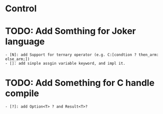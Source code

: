 # Control

# TODO: Add Somthing for Joker language
	- [N]: add Support for ternary operator (e.g. C:[condtion ? then_arm: else_arm;])
	- []: add sinple assgin variable keyword, and impl it.

# TODO: Add Something for C handle compile
	- [?]: add Option<T> ? and Result<T>?
